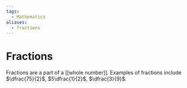 ```yaml
---
tags:
  - Mathematics
aliases:
  - fractions
---
```

# Fractions
Fractions are a part of a [[whole number]]. Examples of fractions include $\dfrac{75}{2}$, $5\dfrac{1}{2}$, $\dfrac{3}{9}$.